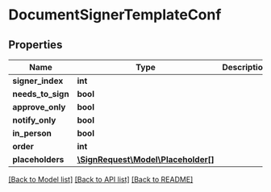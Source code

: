 # DocumentSignerTemplateConf

## Properties
Name | Type | Description | Notes
------------ | ------------- | ------------- | -------------
**signer_index** | **int** |  | [optional] 
**needs_to_sign** | **bool** |  | [optional] 
**approve_only** | **bool** |  | [optional] 
**notify_only** | **bool** |  | [optional] 
**in_person** | **bool** |  | [optional] 
**order** | **int** |  | [optional] 
**placeholders** | [**\SignRequest\Model\Placeholder[]**](Placeholder.md) |  | [optional] 

[[Back to Model list]](../README.md#documentation-for-models) [[Back to API list]](../README.md#documentation-for-api-endpoints) [[Back to README]](../README.md)


